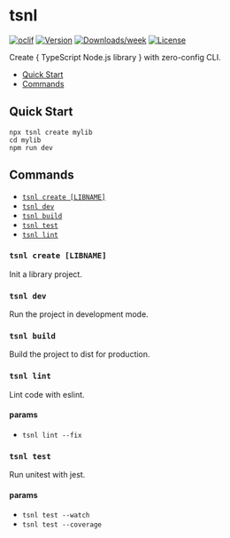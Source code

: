 # tsnl

[![oclif](https://img.shields.io/badge/cli-oclif-brightgreen.svg)](https://oclif.io)
[![Version](https://img.shields.io/npm/v/tsnl.svg)](https://npmjs.org/package/tsnl)
[![Downloads/week](https://img.shields.io/npm/dw/tsnl.svg)](https://npmjs.org/package/tsnl)
[![License](https://img.shields.io/npm/l/tsnl.svg)](https://github.com/forsigner/tsnl/blob/master/package.json)

Create { TypeScript Node.js library } with zero-config CLI.

<!-- toc -->

- [Quick Start](#quick-start)
- [Commands](#commands)
  <!-- tocstop -->

## Quick Start

<!-- quick-start -->

```sh-session
npx tsnl create mylib
cd mylib
npm run dev
```

<!-- quick-startstop -->

## Commands

<!-- commands -->

- [`tsnl create [LIBNAME]`](#tsnl-create-libname)
- [`tsnl dev`](#tsnl-dev)
- [`tsnl build`](#tsnl-build)
- [`tsnl test`](#tsnl-test)
- [`tsnl lint`](#tsnl-lint)

### `tsnl create [LIBNAME]`

Init a library project.

### `tsnl dev`

Run the project in development mode.

### `tsnl build`

Build the project to dist for production.

### `tsnl lint`

Lint code with eslint.

#### params

- `tsnl lint --fix`

### `tsnl test`

Run unitest with jest.

#### params

- `tsnl test --watch`
- `tsnl test --coverage`
